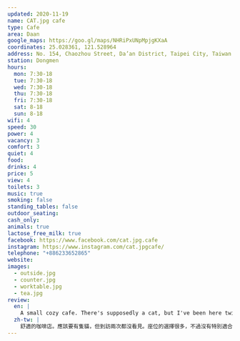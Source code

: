 ```yaml
---
updated: 2020-11-19
name: CAT.jpg cafe
type: Cafe
area: Daan
google_maps: https://goo.gl/maps/NHRiPxUNpMpjgKXaA
coordinates: 25.028361, 121.528964
address: No. 154, Chaozhou Street, Da’an District, Taipei City, Taiwan 106
station: Dongmen
hours:
  mon: 7:30-18
  tue: 7:30-18
  wed: 7:30-18
  thu: 7:30-18
  fri: 7:30-18
  sat: 8-18
  sun: 8-18
wifi: 4
speed: 30
power: 4
vacancy: 3
comfort: 3
quiet: 4
food: 
drinks: 4
price: 5
view: 4
toilets: 3
music: true
smoking: false
standing_tables: false
outdoor_seating: 
cash_only: 
animals: true
lactose_free_milk: true
facebook: https://www.facebook.com/cat.jpg.cafe
instagram: https://www.instagram.com/cat.jpgcafe/
telephone: "+886233652865"
website: 
images:
  - outside.jpg
  - counter.jpg
  - worktable.jpg
  - tea.jpg
review:
  en: |
    A small cozy cafe. There's supposedly a cat, but I've been here twice and never seen it. Several seating options available but none are particularly comfortable for extended stays due to the hard seats. Friendly staff and students can enjoy a small discount. It gets quite busy and a little noisy (even in the mornings). Even so, it's a great option for those that want to get an early start since they open at 7:30 on weekdays!
  zh-tw: |
    舒適的咖啡店。應該要有隻貓，但到訪兩次都沒看見。座位的選擇很多，不過沒有特別適合久坐的椅子。服務很好，學生可以享有一些優惠。經常性繁忙和吵雜（即使是一大早），不過儘管如此，這裡仍非常適合想要早早開啟一天的人們，因為它平日七點半就開了！
---
```

